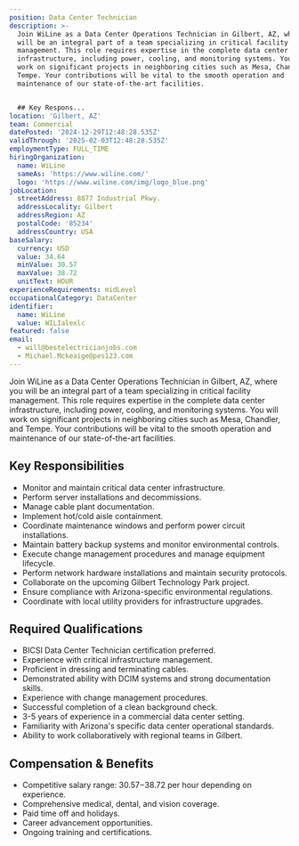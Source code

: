 ```yaml
---
position: Data Center Technician
description: >-
  Join WiLine as a Data Center Operations Technician in Gilbert, AZ, where you
  will be an integral part of a team specializing in critical facility
  management. This role requires expertise in the complete data center
  infrastructure, including power, cooling, and monitoring systems. You will
  work on significant projects in neighboring cities such as Mesa, Chandler, and
  Tempe. Your contributions will be vital to the smooth operation and
  maintenance of our state-of-the-art facilities.


  ## Key Respons...
location: 'Gilbert, AZ'
team: Commercial
datePosted: '2024-12-29T12:48:28.535Z'
validThrough: '2025-02-03T12:48:28.535Z'
employmentType: FULL_TIME
hiringOrganization:
  name: WiLine
  sameAs: 'https://www.wiline.com/'
  logo: 'https://www.wiline.com/img/logo_blue.png'
jobLocation:
  streetAddress: 8877 Industrial Pkwy.
  addressLocality: Gilbert
  addressRegion: AZ
  postalCode: '85234'
  addressCountry: USA
baseSalary:
  currency: USD
  value: 34.64
  minValue: 30.57
  maxValue: 38.72
  unitText: HOUR
experienceRequirements: midLevel
occupationalCategory: DataCenter
identifier:
  name: WiLine
  value: WILIalexlc
featured: false
email:
  - will@bestelectricianjobs.com
  - Michael.Mckeaige@pes123.com
---
```




Join WiLine as a Data Center Operations Technician in Gilbert, AZ, where you will be an integral part of a team specializing in critical facility management. This role requires expertise in the complete data center infrastructure, including power, cooling, and monitoring systems. You will work on significant projects in neighboring cities such as Mesa, Chandler, and Tempe. Your contributions will be vital to the smooth operation and maintenance of our state-of-the-art facilities.

## Key Responsibilities
- Monitor and maintain critical data center infrastructure.
- Perform server installations and decommissions.
- Manage cable plant documentation.
- Implement hot/cold aisle containment.
- Coordinate maintenance windows and perform power circuit installations.
- Maintain battery backup systems and monitor environmental controls.
- Execute change management procedures and manage equipment lifecycle.
- Perform network hardware installations and maintain security protocols.
- Collaborate on the upcoming Gilbert Technology Park project.
- Ensure compliance with Arizona-specific environmental regulations.
- Coordinate with local utility providers for infrastructure upgrades.

## Required Qualifications 
- BICSI Data Center Technician certification preferred.
- Experience with critical infrastructure management.
- Proficient in dressing and terminating cables.
- Demonstrated ability with DCIM systems and strong documentation skills.
- Experience with change management procedures.
- Successful completion of a clean background check.
- 3-5 years of experience in a commercial data center setting.
- Familiarity with Arizona's specific data center operational standards.
- Ability to work collaboratively with regional teams in Gilbert.

## Compensation & Benefits
- Competitive salary range: $30.57-$38.72 per hour depending on experience.
- Comprehensive medical, dental, and vision coverage.
- Paid time off and holidays.
- Career advancement opportunities.
- Ongoing training and certifications.